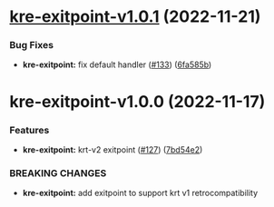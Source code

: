 # [kre-exitpoint-v1.0.1](https://github.com/konstellation-io/kre-runners/compare/kre-exitpoint-v1.0.0...kre-exitpoint-v1.0.1) (2022-11-21)


### Bug Fixes

* **kre-exitpoint:** fix default handler ([#133](https://github.com/konstellation-io/kre-runners/issues/133)) ([6fa585b](https://github.com/konstellation-io/kre-runners/commit/6fa585b2fa5af0b9b99d83efc94a6482ca0731a3))

# kre-exitpoint-v1.0.0 (2022-11-17)


### Features

* **kre-exitpoint:** krt-v2 exitpoint ([#127](https://github.com/konstellation-io/kre-runners/issues/127)) ([7bd54e2](https://github.com/konstellation-io/kre-runners/commit/7bd54e2c729946b7ab1159e305fce30230117c2d))


### BREAKING CHANGES

* **kre-exitpoint:** add exitpoint to support krt v1 retrocompatibility
